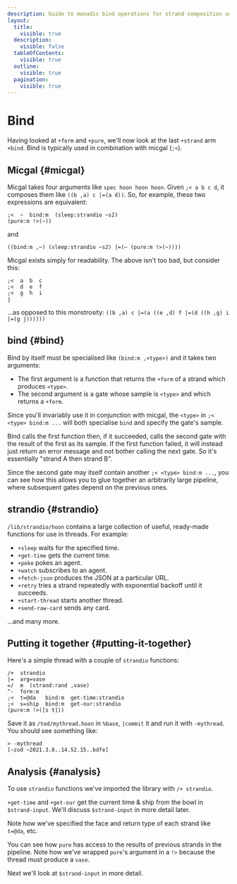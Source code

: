 ```yaml
---
description: Guide to monadic bind operations for strand composition using the ;< micgal rune, chaining strands sequentially, error handling, and strandio library functions for complex thread operations.
layout:
  title:
    visible: true
  description:
    visible: false
  tableOfContents:
    visible: true
  outline:
    visible: true
  pagination:
    visible: true
---
```



# Bind

Having looked at `+form` and `+pure`, we'll now look at the last `+strand` arm `+bind`. Bind is typically used in combination with micgal (`;<`).

## Micgal {#micgal}

Micgal takes four arguments like `spec hoon hoon hoon`. Given `;< a b c d`, it composes them like `((b ,a) c |=(a d))`. So, for example, these two expressions are equivalent:

```hoon
;<  ~  bind:m  (sleep:strandio ~s2)
(pure:m !>(~))
```

and

```hoon
((bind:m ,~) (sleep:strandio ~s2) |=(~ (pure:m !>(~))))
```

Micgal exists simply for readability. The above isn't too bad, but consider this:

```hoon
;<  a  b  c
;<  d  e  f
;<  g  h  i
j
```

...as opposed to this monstrosity: `((b ,a) c |=(a ((e ,d) f |=(d ((h ,g) i |=(g j))))))`

## bind {#bind}

Bind by itself must be specialised like `(bind:m ,<type>)` and it takes two arguments:

- The first argument is a function that returns the `+form` of a strand which produces `<type>`.
- The second argument is a gate whose sample is `<type>` and which returns a `+form`.

Since you'll invariably use it in conjunction with micgal, the `<type>` in `;< <type> bind:m ...` will both specialise `bind` and specify the gate's sample.

Bind calls the first function then, if it succeeded, calls the second gate with the result of the first as its sample. If the first function failed, it will instead just return an error message and not bother calling the next gate. So it's essentially "strand A then strand B".

Since the second gate may itself contain another `;< <type> bind:m ...`, you can see how this allows you to glue together an arbitrarily large pipeline, where subsequent gates depend on the previous ones.

## strandio {#strandio}

`/lib/strandio/hoon` contains a large collection of useful, ready-made functions for use in threads. For example:

- `+sleep` waits for the specified time.
- `+get-time` gets the current time.
- `+poke` pokes an agent.
- `+watch` subscribes to an agent.
- `+fetch-json` produces the JSON at a particular URL.
- `+retry` tries a strand repeatedly with exponential backoff until it succeeds.
- `+start-thread` starts another thread.
- `+send-raw-card` sends any card.

...and many more.

## Putting it together {#putting-it-together}

Here's a simple thread with a couple of `strandio` functions:

```hoon
/+  strandio
|=  arg=vase
=/  m  (strand:rand ,vase)
^-  form:m
;<  t=@da   bind:m  get-time:strandio
;<  s=ship  bind:m  get-our:strandio
(pure:m !>([s t]))
```

Save it as `/ted/mythread.hoon` in `%base`, `|commit` it and run it with `-mythread`. You should see something like:

```
> -mythread
[~zod ~2021.3.8..14.52.15..bdfe]
```

## Analysis {#analysis}

To use `strandio` functions we've imported the library with `/+ strandio`.

`+get-time` and `+get-our` get the current time & ship from the bowl in `$strand-input`. We'll discuss `$strand-input` in more detail later.

Note how we've specified the face and return type of each strand like `t=@da`, etc.

You can see how `pure` has access to the results of previous strands in the pipeline. Note how we've wrapped `pure`'s argument in a `!>` because the thread must produce a `vase`.

Next we'll look at `$strand-input` in more detail.
